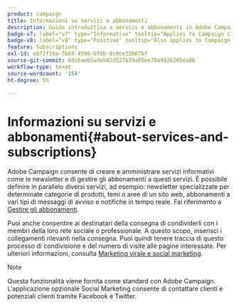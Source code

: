 ```yaml
---
product: campaign
title: Informazioni su servizi e abbonamenti
description: Guida introduttiva a servizi e abbonamenti in Adobe Campaign
badge-v7: label="v7" type="Informative" tooltip="Applies to Campaign Classic v7"
badge-v8: label="v8" type="Positive" tooltip="Also applies to Campaign v8"
feature: Subscriptions
exl-id: eb72f19a-7669-4596-bf9b-8c0ce22b67bf
source-git-commit: 6dc6aeb5adeb82d527b39a05ee70a9926205ea0b
workflow-type: tm+mt
source-wordcount: '154'
ht-degree: 5%

---
```


# Informazioni su servizi e abbonamenti{#about-services-and-subscriptions}



Adobe Campaign consente di creare e amministrare servizi informativi come le newsletter e di gestire gli abbonamenti a questi servizi. È possibile definire in parallelo diversi servizi, ad esempio: newsletter specializzate per determinate categorie di prodotti, temi o aree di un sito web, abbonamenti a vari tipi di messaggi di avviso e notifiche in tempo reale. Fai riferimento a [Gestire gli abbonamenti](managing-subscriptions.md).

Puoi anche consentire ai destinatari della consegna di condividerli con i membri della loro rete sociale o professionale. A questo scopo, inserisci i collegamenti rilevanti nella consegna. Puoi quindi tenere traccia di questo processo di condivisione e del numero di visite alle pagine interessate. Per ulteriori informazioni, consulta [Marketing virale e social marketing](viral-and-social-marketing.md).

>[!NOTE]
>
>Questa funzionalità viene fornita come standard con Adobe Campaign. L&#39;applicazione opzionale Social Marketing consente di contattare clienti e potenziali clienti tramite Facebook e Twitter.
